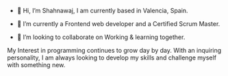 - 👋 Hi, I’m Shahnawaj, I am currently based in Valencia, Spain.


- 🌱 I’m currently a Frontend web developer and a Certified Scrum Master.
- 💞️ I’m looking to collaborate on Working & learning together.

My Interest in programming continues to grow day by day. With an inquiring personality, I am always looking to develop my skills and challenge myself with something new.


<!---
shan-10/shan-10 is a ✨ special ✨ repository because its `README.md` (this file) appears on your GitHub profile.
You can click the Preview link to take a look at your changes.
--->
